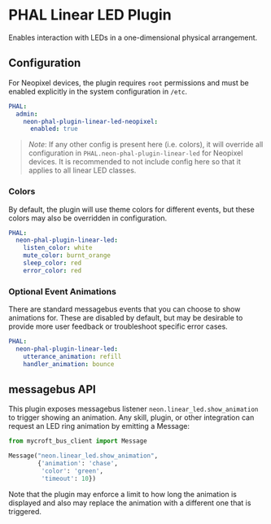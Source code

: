 # PHAL Linear LED Plugin
Enables interaction with LEDs in a one-dimensional physical arrangement.

## Configuration
For Neopixel devices, the plugin requires `root` permissions and must be enabled
explicitly in the system configuration in `/etc`.
```yaml
PHAL:
  admin:
    neon-phal-plugin-linear-led-neopixel:
      enabled: true
```
>*Note*: If any other config is present here (i.e. colors), it will override 
> all configuration in `PHAL.neon-phal-plugin-linear-led` for Neopixel devices.
> It is recommended to not include config here so that it applies to all linear
> LED classes.

### Colors
By default, the plugin will use theme colors for different events, but these
colors may also be overridden in configuration.
```yaml
PHAL:
  neon-phal-plugin-linear-led:
    listen_color: white
    mute_color: burnt_orange
    sleep_color: red
    error_color: red
```

### Optional Event Animations
There are standard messagebus events that you can choose to show animations for.
These are disabled by default, but may be desirable to provide more user feedback
or troubleshoot specific error cases.
```yaml
PHAL:
  neon-phal-plugin-linear-led:
    utterance_animation: refill
    handler_animation: bounce
```

## messagebus API
This plugin exposes messagebus listener `neon.linear_led.show_animation` to 
trigger showing an animation. Any skill, plugin, or other integration can 
request an LED ring animation by emitting a Message:
```python
from mycroft_bus_client import Message

Message("neon.linear_led.show_animation",
        {'animation': 'chase',
         'color': 'green',
         'timeout': 10})
```

Note that the plugin may enforce a limit to how long the animation is displayed
and also may replace the animation with a different one that is triggered.